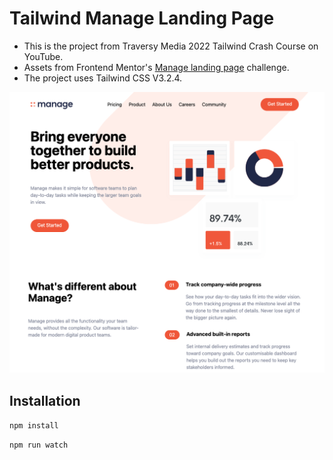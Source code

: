 # Tailwind Manage Landing Page

-   This is the project from Traversy Media 2022 Tailwind Crash Course on YouTube.
-   Assets from Frontend Mentor's [Manage landing page](https://www.frontendmentor.io/challenges/manage-landing-page-SLXqC6P5) challenge.
-   The project uses Tailwind CSS V3.2.4.

![Alt text](/img/screen.png?raw=true)

## Installation

`npm install`

`npm run watch`

